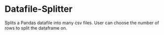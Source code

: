 # Datafile-Splitter
Splits a Pandas datafile into many csv files. 
User can choose the number of rows to split the dataframe on.
